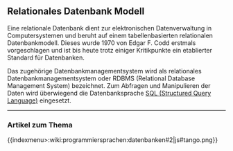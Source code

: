 ## Relationales Datenbank Modell
Eine relationale Datenbank dient zur elektronischen Datenverwaltung in Computersystemen und beruht auf einem tabellenbasierten relationalen Datenbankmodell. Dieses wurde 1970 von Edgar F. Codd erstmals vorgeschlagen und ist bis heute trotz einiger Kritikpunkte ein etablierter Standard für Datenbanken.


Das zugehörige Datenbankmanagementsystem wird als relationales Datenbankmanagementsystem oder RDBMS (Relational Database Management System) bezeichnet. Zum Abfragen und Manipulieren der Daten wird überwiegend die Datenbanksprache [SQL (Structured Query Language)](/wiki/programmiersprachen/datenbanken/sql) eingesetzt.

----

### Artikel zum Thema
{{indexmenu>:wiki:programmiersprachen:datenbanken#2|js#tango.png}}